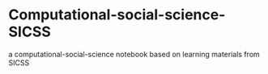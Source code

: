 # Computational-social-science-SICSS
a computational-social-science notebook based on learning materials from SICSS
